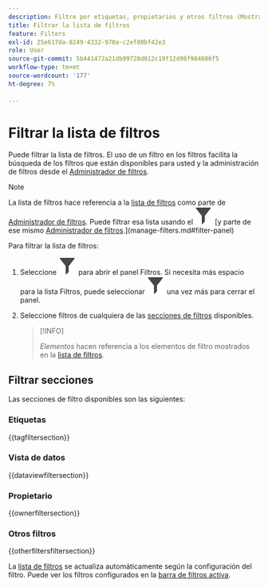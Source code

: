 ```yaml
---
description: Filtre por etiquetas, propietarios y otros filtros (Mostrar todo, Míos, Compartidos conmigo, Favoritos y Aprobados).
title: Filtrar la lista de filtros
feature: Filters
exl-id: 25e617da-8249-4332-970a-c2ef00bf42e3
role: User
source-git-commit: 5b441472a21db99728d012c19f12d98f984086f5
workflow-type: tm+mt
source-wordcount: '177'
ht-degree: 7%

---
```


# Filtrar la lista de filtros

Puede filtrar la lista de filtros. El uso de un filtro en los filtros facilita la búsqueda de los filtros que están disponibles para usted y la administración de filtros desde el [Administrador de filtros](manage-filters.md).

>[!NOTE]
>
>La lista de filtros hace referencia a la [lista de filtros](manage-filters.md#filters-list) como parte de [Administrador de filtros](manage-filters.md). Puede filtrar esa lista usando el ![Panel de filtro](/help/assets/icons/Filter.svg) [y parte de ese mismo [Administrador de filtros](manage-filters.md).](manage-filters.md#filter-panel)
>


Para filtrar la lista de filtros:

1. Seleccione ![Filtro](/help/assets/icons/Filter.svg) para abrir el panel Filtros. Si necesita más espacio para la lista Filtros, puede seleccionar ![Filtro](/help/assets/icons/Filter.svg) una vez más para cerrar el panel.
1. Seleccione filtros de cualquiera de las [secciones de filtros](#filter-sections) disponibles.

   >[!INFO]
   >
   >*Elementos* hacen referencia a los elementos de filtro mostrados en la [lista de filtros](manage-filters.md#filters-list).
   > 

## Filtrar secciones

Las secciones de filtro disponibles son las siguientes:

### Etiquetas

{{tagfiltersection}}

### Vista de datos

{{dataviewfiltersection}}

### Propietario

{{ownerfiltersection}}


### Otros filtros

{{otherfiltersfiltersection}}


La [lista de filtros](manage-filters.md#filters-list) se actualiza automáticamente según la configuración del filtro. Puede ver los filtros configurados en la [barra de filtros activa](manage-filters.md#active-filter-bar).
